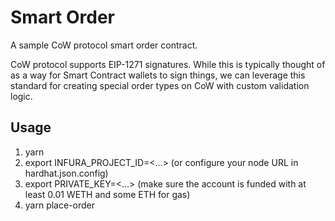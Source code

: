 # Smart Order

A sample CoW protocol smart order contract.

CoW protocol supports EIP-1271 signatures.
While this is typically thought of as a way for Smart Contract wallets to sign things,
we can leverage this standard for creating special order types on CoW with custom validation logic.

## Usage

1. yarn
2. export INFURA_PROJECT_ID=<...> (or configure your node URL in hardhat.json.config)
3. export PRIVATE_KEY=<...> (make sure the account is funded with at least 0.01 WETH and some ETH for gas)
4. yarn place-order
